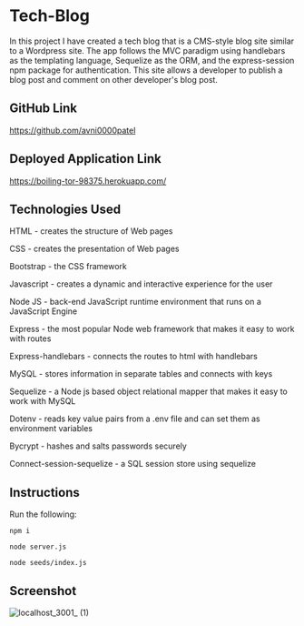 # Tech-Blog
In this project I have created a tech blog that is a CMS-style blog site similar to a Wordpress site. The app follows the MVC paradigm using handlebars as the templating language, Sequelize as the ORM, and the express-session npm package for authentication. This site allows a developer to publish a blog post and comment on other developer's blog post.
## GitHub Link
https://github.com/avni0000patel
## Deployed Application Link
https://boiling-tor-98375.herokuapp.com/
## Technologies Used
HTML - creates the structure of Web pages

CSS - creates the presentation of Web pages

Bootstrap - the CSS framework

Javascript - creates a dynamic and interactive experience for the user

Node JS - back-end JavaScript runtime environment that runs on a JavaScript Engine

Express - the most popular Node web framework that makes it easy to work with routes

Express-handlebars - connects the routes to html with handlebars

MySQL - stores information in separate tables and connects with keys

Sequelize - a Node js based object relational mapper that makes it easy to work with MySQL

Dotenv - reads key value pairs from a .env file and can set them as environment variables

Bycrypt - hashes and salts passwords securely

Connect-session-sequelize - a SQL session store using sequelize

## Instructions
Run the following:

`npm i`

`node server.js`

`node seeds/index.js`
## Screenshot
![localhost_3001_ (1)](https://user-images.githubusercontent.com/104175474/208167687-cff331eb-e322-498e-9e40-7c171bc0fe1f.png)



